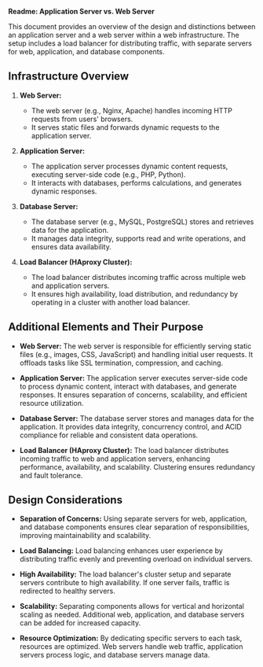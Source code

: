 **Readme: Application Server vs. Web Server**

This document provides an overview of the design and distinctions between an application server and a web server within a web infrastructure. The setup includes a load balancer for distributing traffic, with separate servers for web, application, and database components.

## Infrastructure Overview

1. **Web Server:**
   - The web server (e.g., Nginx, Apache) handles incoming HTTP requests from users' browsers.
   - It serves static files and forwards dynamic requests to the application server.

2. **Application Server:**
   - The application server processes dynamic content requests, executing server-side code (e.g., PHP, Python).
   - It interacts with databases, performs calculations, and generates dynamic responses.

3. **Database Server:**
   - The database server (e.g., MySQL, PostgreSQL) stores and retrieves data for the application.
   - It manages data integrity, supports read and write operations, and ensures data availability.

4. **Load Balancer (HAproxy Cluster):**
   - The load balancer distributes incoming traffic across multiple web and application servers.
   - It ensures high availability, load distribution, and redundancy by operating in a cluster with another load balancer.

## Additional Elements and Their Purpose

- **Web Server:**
  The web server is responsible for efficiently serving static files (e.g., images, CSS, JavaScript) and handling initial user requests. It offloads tasks like SSL termination, compression, and caching.

- **Application Server:**
  The application server executes server-side code to process dynamic content, interact with databases, and generate responses. It ensures separation of concerns, scalability, and efficient resource utilization.

- **Database Server:**
  The database server stores and manages data for the application. It provides data integrity, concurrency control, and ACID compliance for reliable and consistent data operations.

- **Load Balancer (HAproxy Cluster):**
  The load balancer distributes incoming traffic to web and application servers, enhancing performance, availability, and scalability. Clustering ensures redundancy and fault tolerance.

## Design Considerations

- **Separation of Concerns:**
  Using separate servers for web, application, and database components ensures clear separation of responsibilities, improving maintainability and scalability.

- **Load Balancing:**
  Load balancing enhances user experience by distributing traffic evenly and preventing overload on individual servers.

- **High Availability:**
  The load balancer's cluster setup and separate servers contribute to high availability. If one server fails, traffic is redirected to healthy servers.

- **Scalability:**
  Separating components allows for vertical and horizontal scaling as needed. Additional web, application, and database servers can be added for increased capacity.

- **Resource Optimization:**
  By dedicating specific servers to each task, resources are optimized. Web servers handle web traffic, application servers process logic, and database servers manage data.